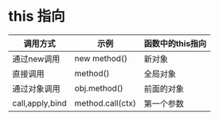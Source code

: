 # this 指向
| 调用方式 | 示例 | 函数中的this指向
|--|--|--|
| 通过new调用	 | new method() | 新对象 |
| 直接调用 | method() | 全局对象 |
| 通过对象调用 | obj.method() | 前面的对象 |
| call,apply,bind | method.call(ctx) | 第一个参数 |
